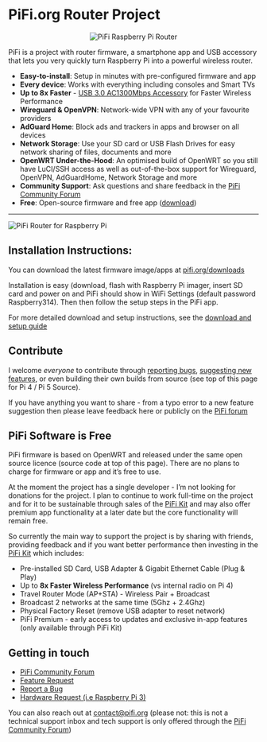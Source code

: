 <h1> PiFi.org Router Project</h1>

<p align="center">
  <img src="https://pifi-app.nyc3.cdn.digitaloceanspaces.com/pro-easy3%20(1).png" alt="PiFi Raspberry Pi Router" />
</p>


PiFi is a project with router firmware, a smartphone app and USB accessory that lets you very quickly turn Raspberry Pi into a powerful wireless router.

- **Easy-to-install**: Setup in minutes with pre-configured firmware and app
- **Every device**: Works with everything including consoles and Smart TVs
- **Up to 8x Faster** - [USB 3.0 AC1300Mbps Accessory](https://www.pifi.org/pifi-kit) for Faster Wireless Performance
- **Wireguard & OpenVPN**: Network-wide VPN with any of your favourite providers
- **AdGuard Home**: Block ads and trackers in apps and browser on all devices
- **Network Storage**: Use your SD card or USB Flash Drives for easy network sharing of files, documents and more
- **OpenWRT Under-the-Hood**: An optimised build of OpenWRT so you still have LuCI/SSH access as well as out-of-the-box support for Wireguard, OpenVPN, AdGuardHome, Network Storage and more
- **Community Support**: Ask questions and share feedback in the [PiFi Community Forum](https://www.pifi.org/community)
- **Free**: Open-source firmware and free app ([download](https://www.pifi.org/downloads))

---
![PiFi Router for Raspberry Pi](https://pifi-app.nyc3.cdn.digitaloceanspaces.com/pifi-head%20(1).png)

## Installation Instructions:

You can download the latest firmware image/apps at [pifi.org/downloads](https://www.pifi.org/downloads)

Installation is easy (download, flash with Raspberry Pi imager, insert SD card and power on and PiFi should show in WiFi Settings (default password Raspberry314). Then then follow the setup steps in the PiFi app. 

For more detailed download and setup instructions, see the [download and setup guide](https://docs.pifi.org/download-setup)

## Contribute

I welcome *everyone* to contribute through [reporting bugs](https://app.pifi.org/quillforms/report-a-bug/), [suggesting new features](https://app.pifi.org/quillforms/pifi-feedback/), or even building their own builds from source (see top of this page for Pi 4 / Pi 5 Source). 

If you have anything you want to share - from a typo error to a new feature suggestion then please leave feedback here or publicly on the [PiFi forum](https://community.pifi.org)

## PiFi Software is Free

PiFi firmware is based on OpenWRT and released under the same open source licence (source code at top of this page). There are no plans to charge for firmware or app and it’s free to use.

At the moment the project has a single developer - I’m not looking for donations for the project. I plan to continue to work full-time on the project and for it to be sustainable through sales of the [PiFi Kit](https://www.pifi.org/pifi-kit) and may also offer premium app functionality at a later date but the core functionality will remain free.

So currently the main way to support the project is by sharing with friends, providing feedback and if you want better performance then investing in the [PiFi Kit](https://www.pifi.org/pifi-kit) which includes:

- Pre-installed SD Card, USB Adapter & Gigabit Ethernet Cable (Plug & Play)
- Up to **8x Faster Wireless Performance** (vs internal radio on Pi 4)
- Travel Router Mode (AP+STA) - Wireless Pair + Broadcast
- Broadcast 2 networks at the same time (5Ghz + 2.4Ghz)
- Physical Factory Reset (remove USB adapter to reset network)
- PiFi Premium - early access to updates and exclusive in-app features (only available through PiFi Kit)

## Getting in touch
- [PiFi Community Forum](https://community.pifi.org)
- [Feature Request](https://app.pifi.org/quillforms/pifi-feedback/)
- [Report a Bug](https://app.pifi.org/quillforms/report-a-bug/)
- [Hardware Request (i.e Raspberry Pi 3)](https://app.pifi.org/quillforms/request-hardware/)

You can also reach out at [contact@pifi.org](mailto:contact@pifi.org) (please not: this is not a technical support inbox and tech support is only offered through the [PiFi Community Forum](https://community.pifi.org))
